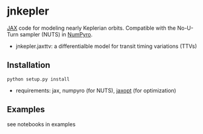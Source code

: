 # jnkepler
[JAX](https://jax.readthedocs.io/en/latest/index.html) code for modeling nearly Keplerian orbits. Compatible with the No-U-Turn sampler (NUTS) in [NumPyro](https://num.pyro.ai).

- jnkepler.jaxttv: a differentialble model for transit timing variations (TTVs)



## Installation

```python setup.py install```

* requirements: jax, numpyro (for NUTS),  [jaxopt](https://jaxopt.github.io/stable/) (for optimization)




## Examples

see notebooks in examples
